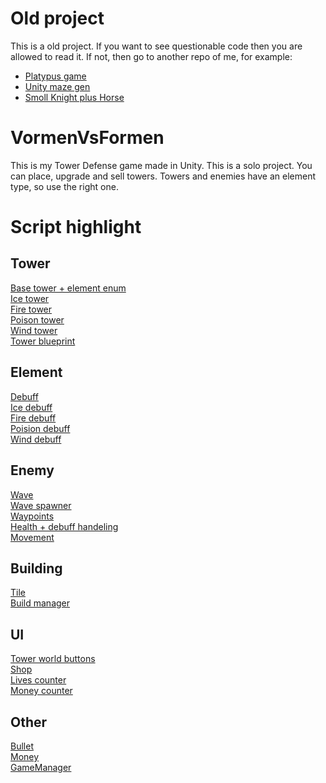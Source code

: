 # Old project
This is a old project. If you want to see questionable code then you are allowed to read it. If not, then go to another repo of me, for example:
* [Platypus game](https://github.com/bas-boop/Platypus-game)
* [Unity maze gen](https://github.com/bas-boop/Unity-maze-gen)
* [Smoll Knight plus Horse](https://github.com/bas-boop/Smoll_Knight_plus_Horse)

# VormenVsFormen

This is my Tower Defense game made in Unity. This is a solo project. You can place, upgrade and sell towers. Towers and enemies have an element type, so use the right one.

# Script highlight

## Tower
[Base tower + element enum](Assets/Scripts/Tower/Tower.cs)<br>
[Ice tower](Assets/Scripts/Tower/Icetower.cs)<br>
[Fire tower](Assets/Scripts/Tower/Firetower.cs)<br>
[Poison tower](Assets/Scripts/Tower/Poisontower.cs)<br>
[Wind tower](Assets/Scripts/Tower/Windtower.cs)<br>
[Tower blueprint](Assets/Scripts/Tower/TowerBlueprint.cs)<br>

## Element
[Debuff](Assets/Scripts/Tower/Debuff/Debuff.cs)<br>
[Ice debuff](Assets/Scripts/Tower/Debuff/IceDebuff.cs)<br>
[Fire debuff](Assets/Scripts/Tower/Debuff/FireDebuff.cs)<br>
[Poision debuff](Assets/Scripts/Tower/Debuff/PoisonDebuff.cs)<br>
[Wind debuff](Assets/Scripts/Tower/Debuff/WindDebuff.cs)<br>

## Enemy
[Wave](Assets/Scripts/wave%20stuff/Wave.cs)<br>
[Wave spawner](Assets/Scripts/wave%20stuff/Wavespawner.cs)<br>
[Waypoints](Assets/Scripts/wave%20stuff/Waypoints.cs)<br>
[Health + debuff handeling](Assets/Scripts/enmies/Enemy.cs)<br>
[Movement](Assets/Scripts/enmies/EnemyMovement.cs)<br>

## Building
[Tile](Assets/Scripts/TileScript.cs)<br>
[Build manager](Assets/Scripts/BuildManger.cs)<br>

## UI
[Tower world buttons](Assets/Scripts/UI/TileUI.cs)<br>
[Shop](Assets/Scripts/UI/Shop.cs)<br>
[Lives counter](Assets/Scripts/UI/LivesUI.cs)<br>
[Money counter](Assets/Scripts/UI/EuroUI.cs)<br>

## Other
[Bullet](Assets/Scripts/Tower/Bullet.cs)<br>
[Money](Assets/Scripts/PlayerStats.cs)<br>
[GameManager](Assets/Scripts/GameManger.cs)<br>

